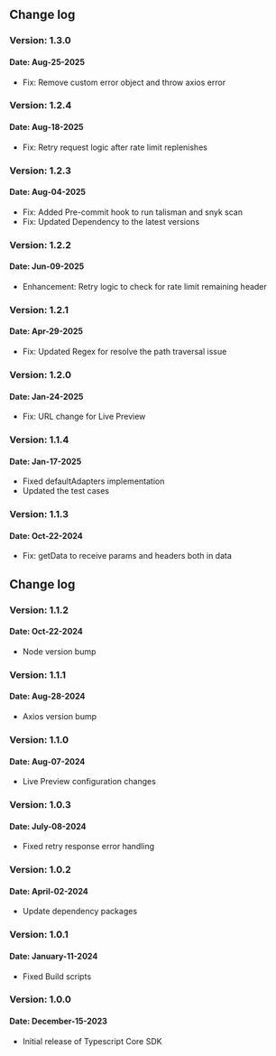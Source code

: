 ## Change log

### Version: 1.3.0
#### Date: Aug-25-2025
 - Fix: Remove custom error object and throw axios error

### Version: 1.2.4
#### Date: Aug-18-2025
 - Fix: Retry request logic after rate limit replenishes

### Version: 1.2.3
#### Date: Aug-04-2025
 - Fix: Added Pre-commit hook to run talisman and snyk scan
 - Fix: Updated Dependency to the latest versions

### Version: 1.2.2
#### Date: Jun-09-2025
 - Enhancement: Retry logic to check for rate limit remaining header

### Version: 1.2.1
#### Date: Apr-29-2025
 - Fix: Updated Regex for resolve the path traversal issue

### Version: 1.2.0
#### Date: Jan-24-2025
 - Fix: URL change for Live Preview

### Version: 1.1.4
#### Date: Jan-17-2025
 - Fixed defaultAdapters implementation
 - Updated the test cases

### Version: 1.1.3
#### Date: Oct-22-2024
 - Fix: getData to receive params and headers both in data

## Change log
### Version: 1.1.2
#### Date: Oct-22-2024
 - Node version bump

### Version: 1.1.1
#### Date: Aug-28-2024
 - Axios version bump

### Version: 1.1.0
#### Date: Aug-07-2024
 - Live Preview configuration changes

### Version: 1.0.3
#### Date: July-08-2024
 - Fixed retry response error handling

### Version: 1.0.2
#### Date: April-02-2024
 - Update dependency packages

### Version: 1.0.1
#### Date: January-11-2024
 - Fixed Build scripts

### Version: 1.0.0
#### Date: December-15-2023
 - Initial release of Typescript Core SDK

